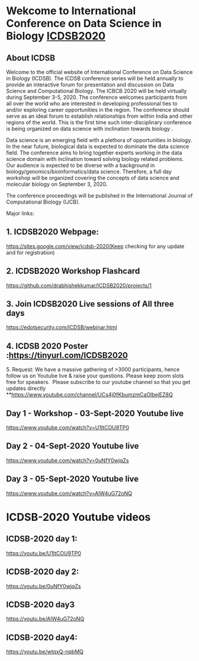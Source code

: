 # Wekcome to International Conference on Data Science in Biology [ICDSB2020](https://sites.google.com/view/icdsb-2020/)

About ICDSB
-----------

Welcome to the official website of International Conference on Data Science in Biology (ICDSB). The ICDSB conference series will be held annually to provide an interactive forum for presentation and discussion on Data Science and Computational Biology. The ICBCB 2020 will be held virtually during September 3-5, 2020. The conference welcomes participants from all over the world who are interested in developing professional ties to and/or exploring career opportunities in the region. The conference should serve as an ideal forum to establish relationships from within India and other regions of the world. This is the first time such inter-disciplinary conference is being organized on data science with inclination towards biology .

Data science is an emerging field with a plethora of opportunities in biology. In the near future, biological data is expected to dominate the data science field. The conference aims to bring together experts working in the data science domain with inclination toward solving biology related problems. Our audience is expected to be diverse with a background in biology/genomics/bioinformatics/data science. Therefore, a full day workshop will be organized covering the concepts of data science and molecular biology on September 3, 2020.

The conference proceedings will be published in the International Journal of Computational Biology (IJCB). 

Major links:


## 1. ICDSB2020 Webpage: 
https://sites.google.com/view/icdsb-2020(Keep checking for any update and for registration)

## 2. ICDSB2020 Workshop Flashcard
https://github.com/drabhishekkumar/ICDSB2020/projects/1

## 3. Join ICDSB2020 Live sessions of All three days 
https://edotsecurity.com/ICDSB/webinar.html

## 4. ICDSB 2020 Poster :https://tinyurl.com/ICDSB2020
5. Request: We have a massive gathering of >3000 participants, hence follow us on Youtube live & raise your questions. Please keep zoom slots free for speakers. 
Please subscribe to our youtube channel so that you get updates directly 
**https://www.youtube.com/channel/UCs4j0fKbumzmCaOlbejEZ8Q

## Day 1 - Workshop - 03-Sept-2020 Youtube live
https://www.youtube.com/watch?v=U1ItCOU9TP0

##  Day 2 - 04-Sept-2020 Youtube live
https://www.youtube.com/watch?v=0uNfY0wjqZs

## Day 3 - 05-Sept-2020 Youtube live
https://www.youtube.com/watch?v=AlW4uG72oNQ



# ICDSB-2020 Youtube videos 
## ICDSB-2020 day 1:
https://youtu.be/U1ItCOU9TP0
## ICDSB-2020 day 2:
https://youtu.be/0uNfY0wjqZs
## ICDSB-2020 day3
https://youtu.be/AlW4uG72oNQ
## ICDSB-2020 day4:
https://youtu.be/wtqxQ-npbMQ

